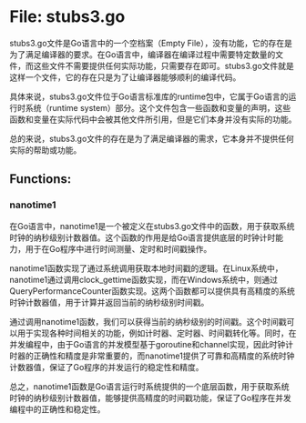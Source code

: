 # File: stubs3.go

stubs3.go文件是Go语言中的一个空档案（Empty File），没有功能，它的存在是为了满足编译器的要求。在Go语言中，编译器在编译过程中需要特定数量的文件，而这些文件不需要提供任何实际功能，只需要存在即可。stubs3.go文件就是这样一个文件，它的存在只是为了让编译器能够顺利的编译代码。

具体来说，stubs3.go文件位于Go语言标准库的runtime包中，它属于Go语言的运行时系统（runtime system）部分。这个文件包含一些函数和变量的声明，这些函数和变量在实际代码中会被其他文件所引用，但是它们本身并没有实际的功能。

总的来说，stubs3.go文件的存在是为了满足编译器的需求，它本身并不提供任何实际的帮助或功能。

## Functions:

### nanotime1

在Go语言中，nanotime1是一个被定义在stubs3.go文件中的函数，用于获取系统时钟的纳秒级别计数器值。这个函数的作用是给Go语言提供底层的时钟计时能力，用于在Go程序中进行时间测量、定时和时间戳操作。

nanotime1函数实现了通过系统调用获取本地时间戳的逻辑。在Linux系统中，nanotime1通过调用clock_gettime函数实现，而在Windows系统中，则通过QueryPerformanceCounter函数实现。这两个函数都可以提供具有高精度的系统时钟计数器值，用于计算并返回当前的纳秒级别时间戳。

通过调用nanotime1函数，我们可以获得当前的纳秒级别的时间戳。这个时间戳可以用于实现各种时间相关的功能，例如计时器、定时器、时间戳转化等。同时，在并发编程中，由于Go语言的并发模型基于goroutine和channel实现，因此时钟计时器的正确性和精度是非常重要的，而nanotime1提供了可靠和高精度的系统时钟计数器值，保证了Go程序的并发运行的稳定性和精度。

总之，nanotime1函数是Go语言运行时系统提供的一个底层函数，用于获取系统时钟的纳秒级别计数器值，能够提供高精度的时间戳功能，保证了Go程序在并发编程中的正确性和稳定性。



